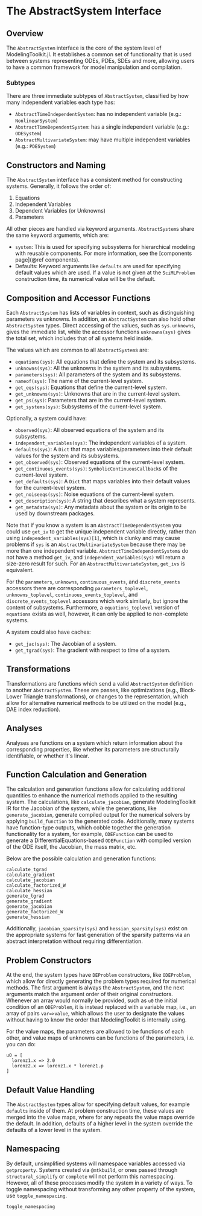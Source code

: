 # The AbstractSystem Interface

## Overview

The `AbstractSystem` interface is the core of the system level of ModelingToolkit.jl.
It establishes a common set of functionality that is used between systems
representing ODEs, PDEs, SDEs and more, allowing users to have a common framework for
model manipulation and compilation.

### Subtypes

There are three immediate subtypes of `AbstractSystem`, classified by how many independent variables each type has:

  - `AbstractTimeIndependentSystem`: has no independent variable (e.g.: `NonlinearSystem`)
  - `AbstractTimeDependentSystem`: has a single independent variable (e.g.: `ODESystem`)
  - `AbstractMultivariateSystem`: may have multiple independent variables (e.g.: `PDESystem`)

## Constructors and Naming

The `AbstractSystem` interface has a consistent method for constructing systems.
Generally, it follows the order of:

 1. Equations
 2. Independent Variables
 3. Dependent Variables (or Unknowns)
 4. Parameters

All other pieces are handled via keyword arguments. `AbstractSystem`s share the
same keyword arguments, which are:

  - `system`: This is used for specifying subsystems for hierarchical modeling with
    reusable components. For more information, see the [components page](@ref components).
  - Defaults: Keyword arguments like `defaults` are used for specifying default
    values which are used. If a value is not given at the `SciMLProblem` construction
    time, its numerical value will be the default.

## Composition and Accessor Functions

Each `AbstractSystem` has lists of variables in context, such as distinguishing
parameters vs unknowns. In addition, an `AbstractSystem` can also hold other
`AbstractSystem` types. Direct accessing of the values, such as `sys.unknowns`,
gives the immediate list, while the accessor functions `unknowns(sys)` gives the
total set, which includes that of all systems held inside.

The values which are common to all `AbstractSystem`s are:

  - `equations(sys)`: All equations that define the system and its subsystems.
  - `unknowns(sys)`: All the unknowns in the system and its subsystems.
  - `parameters(sys)`: All parameters of the system and its subsystems.
  - `nameof(sys)`: The name of the current-level system.
  - `get_eqs(sys)`: Equations that define the current-level system.
  - `get_unknowns(sys)`: Unknowns that are in the current-level system.
  - `get_ps(sys)`: Parameters that are in the current-level system.
  - `get_systems(sys)`: Subsystems of the current-level system.

Optionally, a system could have:

  - `observed(sys)`: All observed equations of the system and its subsystems.
  - `independent_variables(sys)`: The independent variables of a system.
  - `defaults(sys)`: A `Dict` that maps variables/parameters into their default values for the system and its subsystems.
  - `get_observed(sys)`: Observed equations of the current-level system.
  - `get_continuous_events(sys)`: `SymbolicContinuousCallback`s of the current-level system.
  - `get_defaults(sys)`: A `Dict` that maps variables into their default values
    for the current-level system.
  - `get_noiseeqs(sys)`: Noise equations of the current-level system.
  - `get_description(sys)`: A string that describes what a system represents.
  - `get_metadata(sys)`: Any metadata about the system or its origin to be used by downstream packages.

Note that if you know a system is an `AbstractTimeDependentSystem` you could use `get_iv` to get the
unique independent variable directly, rather than using `independent_variables(sys)[1]`, which is clunky and may cause problems if `sys` is an `AbstractMultivariateSystem` because there may be more than one independent variable. `AbstractTimeIndependentSystem`s do not have a method `get_iv`, and `independent_variables(sys)` will return a size-zero result for such. For an `AbstractMultivariateSystem`, `get_ivs` is equivalent.

For the `parameters`, `unknowns`, `continuous_events`, and `discrete_events` accessors there are corresponding `parameters_toplevel`, `unknowns_toplevel`, `continuous_events_toplevel`, and `discrete_events_toplevel` accessors which work similarly, but ignore the content of subsystems. Furthermore, a `equations_toplevel` version of `equations` exists as well, however, it can only be applied to non-complete systems.

A system could also have caches:

  - `get_jac(sys)`: The Jacobian of a system.
  - `get_tgrad(sys)`: The gradient with respect to time of a system.

## Transformations

Transformations are functions which send a valid `AbstractSystem` definition to
another `AbstractSystem`. These are passes, like optimizations (e.g., Block-Lower
Triangle transformations), or changes to the representation, which allow for
alternative numerical methods to be utilized on the model (e.g., DAE index reduction).

## Analyses

Analyses are functions on a system which return information about the corresponding
properties, like whether its parameters are structurally identifiable, or whether
it's linear.

## Function Calculation and Generation

The calculation and generation functions allow for calculating additional
quantities to enhance the numerical methods applied to the resulting system.
The calculations, like `calculate_jacobian`, generate ModelingToolkit IR for
the Jacobian of the system, while the generations, like `generate_jacobian`,
generate compiled output for the numerical solvers by applying `build_function`
to the generated code. Additionally, many systems have function-type outputs,
which cobble together the generation functionality for a system, for example,
`ODEFunction` can be used to generate a DifferentialEquations-based `ODEFunction`
with compiled version of the ODE itself, the Jacobian, the mass matrix, etc.

Below are the possible calculation and generation functions:

```@docs
calculate_tgrad
calculate_gradient
calculate_jacobian
calculate_factorized_W
calculate_hessian
generate_tgrad
generate_gradient
generate_jacobian
generate_factorized_W
generate_hessian
```

Additionally, `jacobian_sparsity(sys)` and `hessian_sparsity(sys)`
exist on the appropriate systems for fast generation of the sparsity
patterns via an abstract interpretation without requiring differentiation.

## Problem Constructors

At the end, the system types have `DEProblem` constructors, like `ODEProblem`,
which allow for directly generating the problem types required for numerical
methods. The first argument is always the `AbstractSystem`, and the next
arguments match the argument order of their original constructors. Whenever an
array would normally be provided, such as `u0` the initial condition of an
`ODEProblem`, it is instead replaced with a variable map, i.e., an array of
pairs `var=>value`, which allows the user to designate the values without having
to know the order that ModelingToolkit is internally using.

For the value maps, the parameters are allowed to be functions of each other,
and value maps of unknowns can be functions of the parameters, i.e. you can do:

```
u0 = [
  lorenz1.x => 2.0
  lorenz2.x => lorenz1.x * lorenz1.p
]
```

## Default Value Handling

The `AbstractSystem` types allow for specifying default values, for example
`defaults` inside of them. At problem construction time, these values are merged
into the value maps, where for any repeats the value maps override the default.
In addition, defaults of a higher level in the system override the defaults of
a lower level in the system.

## Namespacing

By default, unsimplified systems will namespace variables accessed via `getproperty`.
Systems created via `@mtkbuild`, or ones passed through `structural_simplify` or
`complete` will not perform this namespacing. However, all of these processes modify
the system in a variety of ways. To toggle namespacing without transforming any other
property of the system, use `toggle_namespacing`.

```@docs
toggle_namespacing
```
